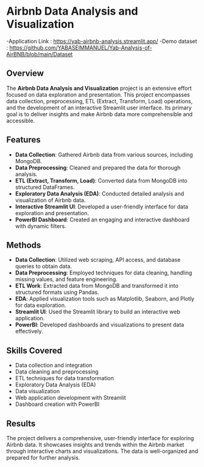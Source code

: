 # Airbnb Data Analysis and Visualization

-Application Link : https://yab-airbnb-analysis.streamlit.app/
-Demo dataset     : https://github.com/YABASEIMMANUEL/Yab-Analysis-of-AirBNB/blob/main/Dataset
## Overview

The **Airbnb Data Analysis and Visualization** project is an extensive effort focused on data exploration and presentation. This project encompasses data collection, preprocessing, ETL (Extract, Transform, Load) operations, and the development of an interactive Streamlit user interface. Its primary goal is to deliver insights and make Airbnb data more comprehensible and accessible.

## Features

- **Data Collection**: Gathered Airbnb data from various sources, including MongoDB.
- **Data Preprocessing**: Cleaned and prepared the data for thorough analysis.
- **ETL (Extract, Transform, Load)**: Converted data from MongoDB into structured DataFrames.
- **Exploratory Data Analysis (EDA)**: Conducted detailed analysis and visualization of Airbnb data.
- **Interactive Streamlit UI**: Developed a user-friendly interface for data exploration and presentation.
- **PowerBI Dashboard**: Created an engaging and interactive dashboard with dynamic filters.

## Methods

- **Data Collection**: Utilized web scraping, API access, and database queries to obtain data.
- **Data Preprocessing**: Employed techniques for data cleaning, handling missing values, and feature engineering.
- **ETL Work**: Extracted data from MongoDB and transformed it into structured formats using Pandas.
- **EDA**: Applied visualization tools such as Matplotlib, Seaborn, and Plotly for data exploration.
- **Streamlit UI**: Used the Streamlit library to build an interactive web application.
- **PowerBI**: Developed dashboards and visualizations to present data effectively.

## Skills Covered

- Data collection and integration
- Data cleaning and preprocessing
- ETL techniques for data transformation
- Exploratory Data Analysis (EDA)
- Data visualization
- Web application development with Streamlit
- Dashboard creation with PowerBI

## Results

The project delivers a comprehensive, user-friendly interface for exploring Airbnb data. It showcases insights and trends within the Airbnb market through interactive charts and visualizations. The data is well-organized and prepared for further analysis.
